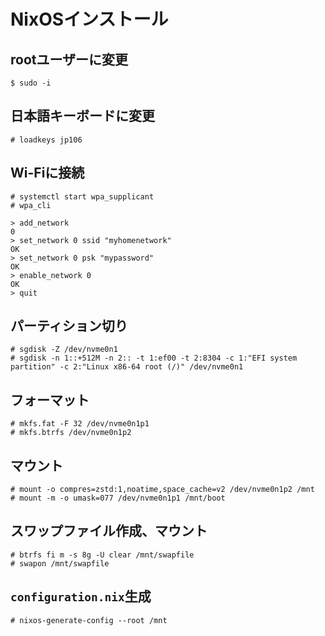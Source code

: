 # NixOSインストール

## rootユーザーに変更
```
$ sudo -i
```

## 日本語キーボードに変更
```
# loadkeys jp106
```

## Wi-Fiに接続
```
# systemctl start wpa_supplicant
# wpa_cli

> add_network
0
> set_network 0 ssid "myhomenetwork"
OK
> set_network 0 psk "mypassword"
OK
> enable_network 0
OK
> quit
```

## パーティション切り
```
# sgdisk -Z /dev/nvme0n1
# sgdisk -n 1::+512M -n 2:: -t 1:ef00 -t 2:8304 -c 1:"EFI system partition" -c 2:"Linux x86-64 root (/)" /dev/nvme0n1
```

## フォーマット
```
# mkfs.fat -F 32 /dev/nvme0n1p1
# mkfs.btrfs /dev/nvme0n1p2
```

## マウント
```
# mount -o compres=zstd:1,noatime,space_cache=v2 /dev/nvme0n1p2 /mnt
# mount -m -o umask=077 /dev/nvme0n1p1 /mnt/boot
```

## スワップファイル作成、マウント
```
# btrfs fi m -s 8g -U clear /mnt/swapfile
# swapon /mnt/swapfile
```

## `configuration.nix`生成
```
# nixos-generate-config --root /mnt
```
